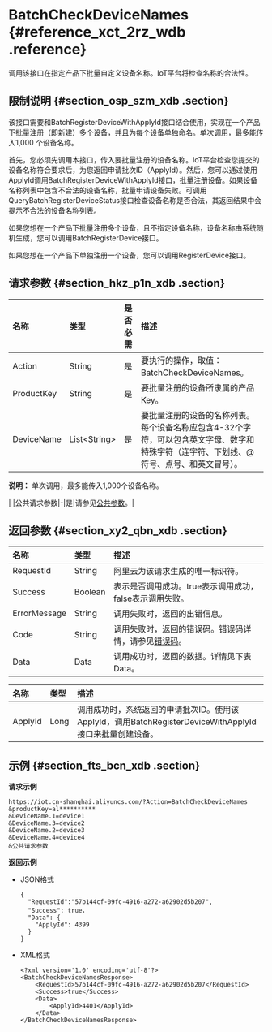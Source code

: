 # BatchCheckDeviceNames {#reference_xct_2rz_wdb .reference}

调用该接口在指定产品下批量自定义设备名称。IoT平台将检查名称的合法性。

## 限制说明 {#section_osp_szm_xdb .section}

该接口需要和BatchRegisterDeviceWithApplyId接口结合使用，实现在一个产品下批量注册（即新建）多个设备，并且为每个设备单独命名。单次调用，最多能传入1,000 个设备名称。

首先，您必须先调用本接口，传入要批量注册的设备名称。IoT平台检查您提交的设备名称符合要求后，为您返回申请批次ID（ApplyId）。然后，您可以通过使用ApplyId调用BatchRegisterDeviceWithApplyId接口，批量注册设备。如果设备名称列表中包含不合法的设备名称，批量申请设备失败。可调用QueryBatchRegisterDeviceStatus接口检查设备名称是否合法，其返回结果中会提示不合法的设备名称列表。

如果您想在一个产品下批量注册多个设备，且不指定设备名称，设备名称由系统随机生成，您可以调用BatchRegisterDevice接口。

如果您想在一个产品下单独注册一个设备，您可以调用RegisterDevice接口。

## 请求参数 {#section_hkz_p1n_xdb .section}

|名称|类型|是否必需|描述|
|:-|:-|:---|:-|
|Action|String|是|要执行的操作，取值：BatchCheckDeviceNames。|
|ProductKey|String|是|要批量注册的设备所隶属的产品Key。|
|DeviceName|List<String\>|是| 要批量注册的设备的名称列表。每个设备名称应包含4-32个字符，可以包含英文字母、数字和特殊字符（连字符、下划线、@符号、点号、和英文冒号）。

 **说明：** 单次调用，最多能传入1,000个设备名称。

 |
|公共请求参数|-|是|请参见[公共参数](intl.zh-CN/云端开发指南/云端API参考/公共参数.md#)。|

## 返回参数 {#section_xy2_qbn_xdb .section}

|名称|类型|描述|
|:-|:-|:-|
|RequestId|String|阿里云为该请求生成的唯一标识符。|
|Success|Boolean|表示是否调用成功。true表示调用成功，false表示调用失败。|
|ErrorMessage|String|调用失败时，返回的出错信息。|
|Code|String|调用失败时，返回的错误码。错误码详情，请参见[错误码](intl.zh-CN/云端开发指南/云端API参考/错误码.md#)。|
|Data|Data|调用成功时，返回的数据。详情见下表Data。|

|名称|类型|描述|
|:-|:-|:-|
|ApplyId|Long|调用成功时，系统返回的申请批次ID。使用该ApplyId，调用BatchRegisterDeviceWithApplyId接口来批量创建设备。|

## 示例 {#section_fts_bcn_xdb .section}

**请求示例**

```
https://iot.cn-shanghai.aliyuncs.com/?Action=BatchCheckDeviceNames
&productKey=al**********
&DeviceName.1=device1
&DeviceName.3=device2
&DeviceName.2=device3
&DeviceName.4=device4
&公共请求参数
```

**返回示例**

-   JSON格式

    ```
    {
      "RequestId":"57b144cf-09fc-4916-a272-a62902d5b207",
      "Success": true，
      "Data": {
        "ApplyId": 4399
      }
    }
    ```

-   XML格式

    ```
    <?xml version='1.0' encoding='utf-8'?>
    <BatchCheckDeviceNamesResponse>
        <RequestId>57b144cf-09fc-4916-a272-a62902d5b207</RequestId>
        <Success>true</Success>
        <Data>
            <ApplyId>4401</ApplyId>
        </Data>
    </BatchCheckDeviceNamesResponse>
    ```


